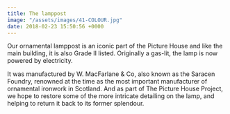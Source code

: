 ```yaml
---
title: The lamppost
image: "/assets/images/41-COLOUR.jpg"
date: 2018-02-23 15:50:56 +0000
---
```

Our ornamental lamppost is an iconic part of the Picture House and like the main building, it is also Grade II listed. Originally a gas-lit, the lamp is now powered by electricity.

It was manufactured by W. MacFarlane & Co, also known as the Saracen Foundry, renowned at the time as the most important manufacturer of ornamental ironwork in Scotland. And as part of The Picture House Project, we hope to restore some of the more intricate detailing on the lamp, and helping to return it back to its former splendour.